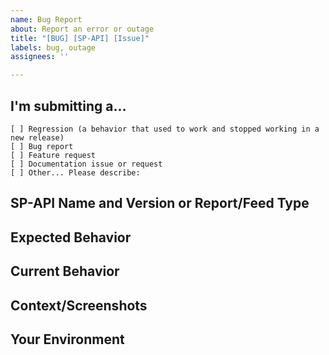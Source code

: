 ```yaml
---
name: Bug Report
about: Report an error or outage
title: "[BUG] [SP-API] [Issue]"
labels: bug, outage
assignees: ''

---
```


<!--
PLEASE HELP US PROCESS GITHUB ISSUES FASTER BY PROVIDING THE FOLLOWING INFORMATION.
ISSUES MISSING IMPORTANT INFORMATION MAY BE CLOSED WITHOUT INVESTIGATION.
-->
## I'm submitting a...
<!-- Check one of the following options with "x" -->
<pre><code>[ ] Regression (a behavior that used to work and stopped working in a new release)
[ ] Bug report  <!-- Please search GitHub for a similar issue before submitting -->
[ ] Feature request
[ ] Documentation issue or request
[ ] Other... Please describe:
</code></pre>

<!--- Provide a general summary of the issue in the Title above -->

## SP-API Name and Version or Report/Feed Type

## Expected Behavior
<!--- If you're describing a bug, tell us what should happen -->
<!--- If you're suggesting a change/improvement, tell us how it should work -->

## Current Behavior
<!--- If describing a bug, tell us what happens instead of the expected behavior -->
<!--- Include full errors, uncaught exceptions, how long this has been happening, if you are able to reproduce consistently -->
<!--- If this is happening only to particular regions/marketplaces, specify -->
<!--- If service responses are relevant, please include any -->
<!--- If suggesting a change/improvement, explain the difference from current behavior -->

## Context/Screenshots
<!--- How has this issue affected you? What are you trying to accomplish? -->

## Your Environment
<!--- Include as many relevant details about the environment where the bug was discovered -->
